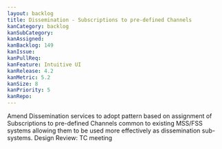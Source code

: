 ```yaml
---
layout: backlog
title: Dissemination - Subscriptions to pre-defined Channels
kanCategory: backlog
kanSubCategory:
kanAssigned:
kanBacklog: 149
kanIssue:
kanPullReq:
kanFeature: Intuitive UI
kanRelease: 4.2
kanMetric: 5.2
kanSize: 8
kanPriority: 5
kanRepo:
---
```

Amend Dissemination services to adopt pattern based on assignment of Subscriptions to pre-defined Channels common to existing MSS/FSS systems allowing them to be used more effectively as dissemination sub-systems. Design Review: TC meeting
